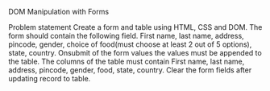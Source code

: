 DOM Manipulation with Forms

Problem statement
Create a form and table using HTML, CSS and DOM.
The form should contain the following field. 
First name, last name, address, pincode, gender, choice of food(must choose at least 2 out of 5 options), state, country.
Onsubmit of the form values the values must be appended to the table.
The columns of the table must contain First name, last name, address, pincode, gender, food, state, country. 
Clear the form fields after updating record to table.
